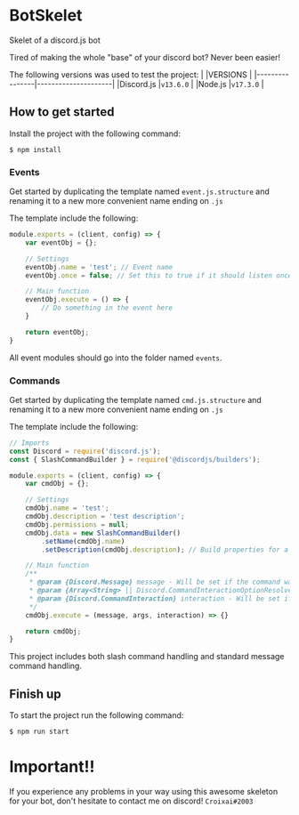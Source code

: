 # BotSkelet
 Skelet of a discord.js bot

Tired of making the whole "base" of your discord bot? Never been easier!


The following versions was used to test the project:
|                |VERSIONS             |
|----------------|---------------------|
|Discord.js      |`v13.6.0`            |
|Node.js         |`v17.3.0`            |

## How to get started
Install the project with the following command:
```
$ npm install
```

### Events
Get started by duplicating the template named `event.js.structure` and renaming it to a new more convenient name ending on `.js`

The template include the following:
```js
module.exports = (client, config) => {
    var eventObj = {};

    // Settings
    eventObj.name = 'test'; // Event name
    eventObj.once = false; // Set this to true if it should listen once.

    // Main function
    eventObj.execute = () => {
        // Do something in the event here
    }

    return eventObj;
}
```
All event modules should go into the folder named `events`.

### Commands
Get started by duplicating the template named `cmd.js.structure` and renaming it to a new more convenient name ending on `.js`

The template include the following:
```js
// Imports
const Discord = require('discord.js');
const { SlashCommandBuilder } = require('@discordjs/builders');

module.exports = (client, config) => {
    var cmdObj = {};

    // Settings
    cmdObj.name = 'test';
    cmdObj.description = 'test description';
    cmdObj.permissions = null;
    cmdObj.data = new SlashCommandBuilder()
        .setName(cmdObj.name)
        .setDescription(cmdObj.description); // Build properties for a Slash Command here if wanted. If not, set the property to null

    // Main function
    /**
     * @param {Discord.Message} message - Will be set if the command was executed by standard message command.
     * @param {Array<String> || Discord.CommandInteractionOptionResolver} args - If the command was executed by standard message command, it will send an array of string arguments. If executed by slash commands it will return the interaction options.
     * @param {Discord.CommandInteraction} interaction - Will be set if command was executed by a slash command.
     */
    cmdObj.execute = (message, args, interaction) => {}

    return cmdObj;
}
```
This project includes both slash command handling and standard message command handling.

## Finish up
To start the project run the following command:
```
$ npm run start
```

# Important!!
If you experience any problems in your way using this awesome skeleton for your bot, don't hesitate to contact me on discord! `Croixai#2003`